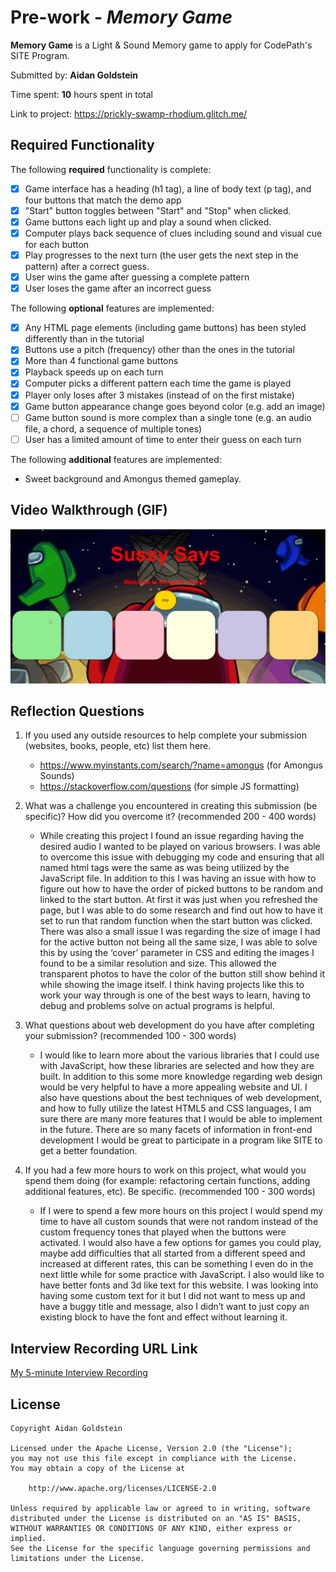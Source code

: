 # Pre-work - *Memory Game*

**Memory Game** is a Light & Sound Memory game to apply for CodePath's SITE Program. 

Submitted by: **Aidan Goldstein**

Time spent: **10** hours spent in total

Link to project: https://prickly-swamp-rhodium.glitch.me/

## Required Functionality

The following **required** functionality is complete:

* [x] Game interface has a heading (h1 tag), a line of body text (p tag), and four buttons that match the demo app
* [x] "Start" button toggles between "Start" and "Stop" when clicked. 
* [x] Game buttons each light up and play a sound when clicked. 
* [x] Computer plays back sequence of clues including sound and visual cue for each button
* [x] Play progresses to the next turn (the user gets the next step in the pattern) after a correct guess. 
* [x] User wins the game after guessing a complete pattern
* [x] User loses the game after an incorrect guess

The following **optional** features are implemented:

* [x] Any HTML page elements (including game buttons) has been styled differently than in the tutorial
* [x] Buttons use a pitch (frequency) other than the ones in the tutorial
* [x] More than 4 functional game buttons
* [x] Playback speeds up on each turn
* [x] Computer picks a different pattern each time the game is played
* [x] Player only loses after 3 mistakes (instead of on the first mistake)
* [x] Game button appearance change goes beyond color (e.g. add an image)
* [ ] Game button sound is more complex than a single tone (e.g. an audio file, a chord, a sequence of multiple tones)
* [ ] User has a limited amount of time to enter their guess on each turn

The following **additional** features are implemented:

- Sweet background and Amongus themed gameplay.

## Video Walkthrough (GIF)

![](https://github.com/aidangold/Guessing-Game/blob/main/sussy_says.gif)

## Reflection Questions
1. If you used any outside resources to help complete your submission (websites, books, people, etc) list them here. 
    - https://www.myinstants.com/search/?name=amongus (for Amongus Sounds)
    - https://stackoverflow.com/questions (for simple JS formatting)

2. What was a challenge you encountered in creating this submission (be specific)? How did you overcome it? (recommended 200 - 400 words) 
    - While creating this project I found an issue regarding having the desired audio I wanted to be played on various browsers. I was able to overcome this issue with debugging my code and ensuring that all named html tags were the same as was being utilized by the JavaScript file. In addition to this I was having an issue with how to figure out how to have the order of picked buttons to be random and linked to the start button. At first it was just when you refreshed the page, but I was able to do some research and find out how to have it set to run that random function when the start button was clicked. There was also a small issue I was regarding the size of image I had for the active button not being all the same size, I was able to solve this by using the ‘cover’ parameter in CSS and editing the images I found to be a similar resolution and size. This allowed the transparent photos to have the color of the button still show behind it while showing the image itself. I think having projects like this to work your way through is one of the best ways to learn, having to debug and problems solve on actual programs is helpful. 

3. What questions about web development do you have after completing your submission? (recommended 100 - 300 words) 
    - I would like to learn more about the various libraries that I could use with JavaScript, how these libraries are selected and how they are built. In addition to this some more knowledge regarding web design would be very helpful to have a more appealing website and UI. I also have questions about the best techniques of web development, and how to fully utilize the latest HTML5 and CSS languages, I am sure there are many more features that I would be able to implement in the future. There are so many facets of information in front-end development I would be great to participate in a program like SITE to get a better foundation.

4. If you had a few more hours to work on this project, what would you spend them doing (for example: refactoring certain functions, adding additional features, etc). Be specific. (recommended 100 - 300 words) 
    - If I were to spend a few more hours on this project I would spend my time to have all custom sounds that were not random instead of the custom frequency tones that played when the buttons were activated. I would also have a few options for games you could play, maybe add difficulties that all started from a different speed and increased at different rates, this can be something I even do in the next little while for some practice with JavaScript. I also would like to have better fonts and 3d like text for this website. I was looking into having some custom text for it but I did not want to mess up and have a buggy title and message, also I didn’t want to just copy an existing block to have the font and effect without learning it.



## Interview Recording URL Link

[My 5-minute Interview Recording](https://drive.google.com/file/d/19LoqET0c5ZPTHWZZmQy5TpVXQzbAiK_Q/view?usp=sharing)


## License

    Copyright Aidan Goldstein

    Licensed under the Apache License, Version 2.0 (the "License");
    you may not use this file except in compliance with the License.
    You may obtain a copy of the License at

        http://www.apache.org/licenses/LICENSE-2.0

    Unless required by applicable law or agreed to in writing, software
    distributed under the License is distributed on an "AS IS" BASIS,
    WITHOUT WARRANTIES OR CONDITIONS OF ANY KIND, either express or implied.
    See the License for the specific language governing permissions and
    limitations under the License.
